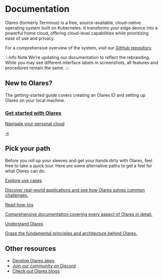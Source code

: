# Documentation

Olares (formerly Terminus) is a free, source-available, cloud-native operating system built on Kubernetes. It transforms your edge device into a powerful home cloud, offering cloud-level capabilities while prioritizing ease of use and privacy.

For a comprehensive overview of the system, visit our [GitHub repository](https://github.com/beclab/olares).

:::info Note
We're updating our documentation to reflect the rebranding. While you may see different interface labels in screenshots, all features and procedures remain the same.
:::

## New to Olares?

The getting-started guide covers creating an Olares ID and setting up Olares on your local machine. 

<div class="cta">
  <a href="./get-started/">
    <div class="content">
      <h3>Get started with Olares</h3>
      <p>Navigate your personal cloud</p>
    </div>
    <div class="arrow">→</div>
  </a>
</div>

## Pick your path

Before you roll up your sleeves and get your hands dirty with Olares, feel free to take a quick tour. Here are some alternative paths to get a feel for what Olares can do.

<div class="cta-container">
  <a href="./use-cases/" class="cta-link">
    <p class="cta-title">Explore use cases</p>
    <p class="cta-description">Discover real-world applications and see how Olares solves common challenges.</p>
  </a>
  <a href="./tasks/" class="cta-link">
    <p class="cta-title">Read how-tos</p>
    <p class="cta-description">Comprehensive documentation covering every aspect of Olares in detail.</p>
  </a>
  <a href="./concepts/" class="cta-link">
    <p class="cta-title">Understand Olares</p>
    <p class="cta-description">Grasp the fundamental principles and architecture behind Olares.</p>
  </a>
</div>


## Other resources

- [Develop Olares apps](../developer/develop/)
- [Join our community on Discord](https://discord.com/invite/BzfqrgQPDK)
- [Check out Olares blogs](https://olares.medium.com/)